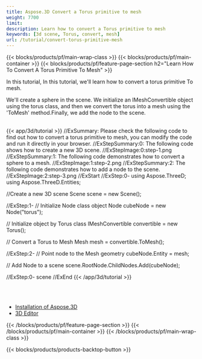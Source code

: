 ```yaml
---
title: Aspose.3D Convert a Torus primitive to mesh
weight: 7700
limit: 
description: Learn how to convert a Torus primitive to mesh
keywords: [3d scene, Torus, convert, mesh]
url: /tutorial/convert-torus-primitive-mesh
---
```


{{< blocks/products/pf/main-wrap-class >}}
{{< blocks/products/pf/main-container >}}
{{< blocks/products/pf/feature-page-section h2="Learn How To Convert A Torus Primitive To Mesh" >}}

<p>
In this tutorial, In this tutorial, we'll learn how to convert a torus primitive To mesh.
</p>

<p>
We'll create a sphere in the scene. We initialize an IMeshConvertible object using the torus class, and then we convert the torus into a mesh using the 'ToMesh' method.Finally, we add the node to the scene.
</p>

<br />
{{< app/3d/tutorial >}}
//ExSummary: Please check the following code to find out how to convert a torus primitive to mesh, you can modify the code and run it directly in your browser.
//ExStepSummary:0: The following code shows how to create a new 3D scene.
//ExStepImage:0:step-1.png
//ExStepSummary:1: The following code demonstrates how to convert a sphere to a mesh.
//ExStepImage:1:step-2.png
//ExStepSummary:2: The following code demonstrates how to add a node to the scene.
//ExStepImage:2:step-3.png
//ExStart
//ExStep:0-
using Aspose.ThreeD;
using Aspose.ThreeD.Entities;

//Create a new 3D scene
Scene scene = new Scene();

//ExStep:1-
// Initialize Node class object
Node cubeNode = new Node("torus");

// Initialize object by Torus class
IMeshConvertible convertible = new Torus();

// Convert a Torus to Mesh
Mesh mesh = convertible.ToMesh();

//ExStep:2-
// Point node to the Mesh geometry
cubeNode.Entity = mesh;

// Add Node to a scene
scene.RootNode.ChildNodes.Add(cubeNode);

//ExStep:0-
scene
//ExEnd
{{< /app/3d/tutorial >}}
<br />

<br />
<br />
<div class="code-sample">
    <ul class="link-list">
        <li class="link-item"><a href="https://docs.aspose.com/3d/net/installation/">Installation of Aspose.3D</a></li>
        <li class="link-item"><a href="https://products.aspose.app/3d/editor/">3D Editor</a></li>
    </ul>
</div>

{{< /blocks/products/pf/feature-page-section >}}
{{< /blocks/products/pf/main-container >}}
{{< /blocks/products/pf/main-wrap-class >}}

{{< blocks/products/products-backtop-button >}}

